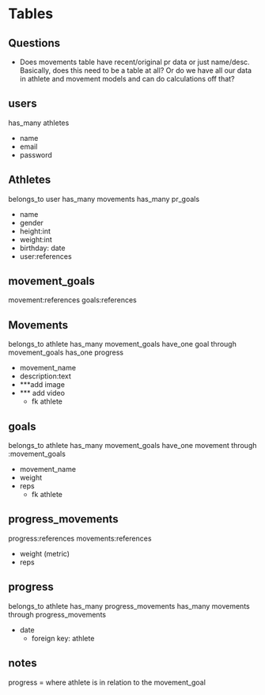 
# Tables
## Questions
- Does movements table have recent/original pr data or just name/desc.  Basically, does this need to be a table at all? Or do we have all our data in athlete and movement models and can do calculations off that?

## users
has_many athletes

- name
- email
- password

## Athletes
belongs_to user
has_many movements
has_many pr_goals

- name 
- gender 
- height:int 
- weight:int 
- birthday: date
- user:references


## movement_goals
movement:references
goals:references

## Movements
belongs_to athlete
has_many movement_goals
have_one goal through movement_goals
has_one progress

- movement_name 
- description:text 
- ***add image
- *** add video
  - fk athlete

## goals
belongs_to athlete
has_many movement_goals
have_one movement through :movement_goals

- movement_name
- weight
- reps
  - fk athlete

## progress_movements
progress:references
movements:references

- weight (metric)
- reps

## progress
belongs_to athlete
has_many progress_movements 
has_many movements through progress_movements

- date
  - foreign key: athlete

## notes
progress = where athlete is in relation to the movement_goal